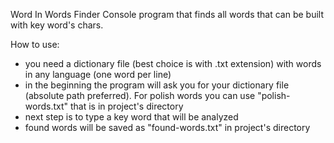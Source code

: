 Word In Words Finder
Console program that finds all words that can be built with key word's chars.

How to use:
* you need a dictionary file (best choice is with .txt extension) with words in any language (one word per line)
* in the beginning the program will ask you for your dictionary file (absolute path preferred). For polish words you can use "polish-words.txt" that is in project's directory
* next step is to type a key word that will be analyzed
* found words will be saved as "found-words.txt" in project's directory
